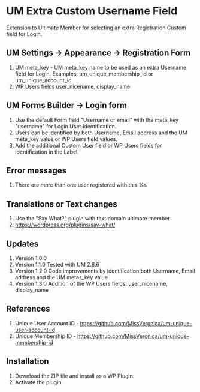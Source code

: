 # UM Extra Custom Username Field
Extension to Ultimate Member for selecting an extra Registration Custom field for Login.

## UM Settings -> Appearance -> Registration Form
1. UM meta_key - UM meta_key name to be used as an extra Username field for Login. Examples: um_unique_membership_id or um_unique_account_id
2. WP Users fields user_nicename, display_name

## UM Forms Builder -> Login form
1. Use the default Form field "Username or email" with the meta_key "username" for Login User identification.
2. Users can be identified by both Username, Email address and the UM meta_key value or WP Users field values.
3. Add the additional Custom User field or WP Users fields for identification in the Label.

## Error messages
1. There are more than one user registered with this %s

## Translations or Text changes
1. Use the "Say What?" plugin with text domain ultimate-member
2. https://wordpress.org/plugins/say-what/

## Updates
1. Version 1.0.0
2. Version 1.1.0 Tested with UM 2.8.6
3. Version 1.2.0 Code improvements by identification both Username, Email address and the UM metas_key value
4. Version 1.3.0 Addition of the WP Users fields: user_nicename, display_name

## References
1. Unique User Account ID - https://github.com/MissVeronica/um-unique-user-account-id
2. Unique Membership ID - https://github.com/MissVeronica/um-unique-membership-id

## Installation
1. Download the ZIP file and install as a WP Plugin.
2. Activate the plugin.

